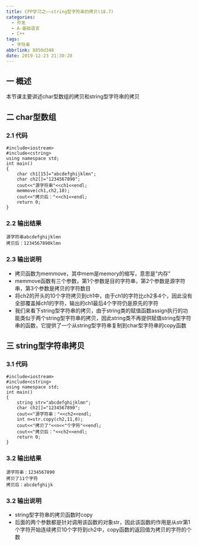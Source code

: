 ```yaml
---
title: CPP学习之——string型字符串的拷贝(18.7)
categories:
  - 开发
  - A-基础语言
  - C++
tags:
  - 字符串
abbrlink: 8850d348
date: 2019-12-23 21:30:28
---
```

## 一 概述

本节课主要讲述char型数组的拷贝和string型字符串的拷贝   

<!--more-->

## 二 char型数组

### 2.1 代码

```
#include<iostream>
#include<cstring>
using namespace std;
int main()
{
	char ch1[15]="abcdefghijklmn";
	char ch2[]="1234567890";
	cout<<"源字符串"<<ch1<<endl;
	memmove(ch1,ch2,10);
	cout<<"拷贝后："<<ch1<<endl;
	return 0;
}
```

### 2.2 输出结果

```
源字符串abcdefghijklmn
拷贝后：1234567890klmn
```

### 2.3 输出说明

* 拷贝函数为memmove，其中mem是memory的缩写，意思是"内存"
* memmove函数有三个参数，第1个参数是目的字符串，第2个参数是源字符串，第3个参数是拷贝的字符数目
* 将ch2的开头的10个字符拷贝到ch1中，由于ch1的字符比ch2多4个，因此没有全部覆盖掉ch1的字符，输出的ch1最后4个字符仍是原先的字符
* 我们来看下string型字符串的拷贝，由于string类的赋值函数assign执行的功能类似于两个string型字符串的拷贝，因此string类不再提供赋值string型字符串的函数，它提供了一个从string型字符串复制到char型字符串的copy函数

## 三 string型字符串拷贝

### 3.1 代码

```
#include<iostream>
#include<cstring>
using namespace std;
int main()
{
	string str="abcdefghijklmn";
	char ch2[]="1234567890";
	cout<<"源字符串："<<ch2<<endl;
	int n=str.copy(ch2,11,0);
	cout<<"拷贝了"<<n<<"个字符"<<endl;
	cout<<"拷贝后："<<ch2<<endl;
	return 0;
}
```

### 3.2 输出结果

```
源字符串：1234567890
拷贝了11个字符
拷贝后：abcdefghijk
```

### 3.2 输出说明

* string型字符串的拷贝函数时copy
* 后面的两个参数都是针对调用该函数的对象str，因此该函数的作用是从str第1个字符开始连续拷贝10个字符到ch2中，copy函数的返回值为拷贝的字符的个数